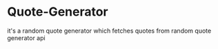 # Quote-Generator
it's a random quote generator which fetches quotes from random quote generator api
